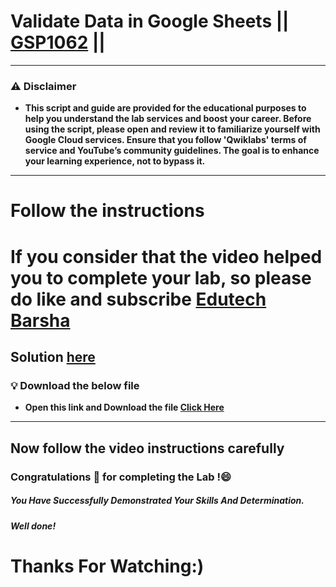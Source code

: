 
# Validate Data in Google Sheets || [GSP1062](https://www.cloudskillsboost.google/focuses/47356?parent=catalog) ||

---
### ⚠️ Disclaimer
- **This script and guide are provided for  the educational purposes to help you understand the lab services and boost your career. Before using the script, please open and review it to familiarize yourself with Google Cloud services. Ensure that you follow 'Qwiklabs' terms of service and YouTube’s community guidelines. The goal is to enhance your learning experience, not to bypass it.**
---

# Follow the instructions

# If you consider that the video helped you to complete your lab, so please do like and subscribe [Edutech Barsha](https://www.youtube.com/@edutechbarsha)
## Solution [here](https://youtu.be/gM028w9GmYw)


### 💡 Download the below file

-  **Open this link and Download the file [Click Here](https://github.com/Techbarsha/cloudlabs/blob/main/Validate%20Data%20in%20Google%20Sheets/gcp1062.xlsx)**
  
---

## Now follow the video instructions carefully

### Congratulations 🎉 for completing the Lab !😄

##### *You Have Successfully Demonstrated Your Skills And Determination.*

#### *Well done!*

# Thanks For Watching:)
